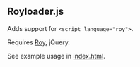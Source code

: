 ## Royloader.js

Adds support for `<script language="roy">`.

Requires [Roy](http://roy.brianmckenna.org/), jQuery.

See example usage in [index.html](https://github.com/raimohanska/royloader/blob/master/index.html).
